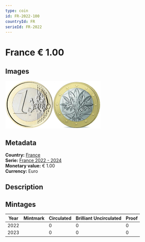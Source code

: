```yaml
---
type: coin
id: FR-2022-100
countryId: FR
serieId: FR-2022
---
```


# France € 1.00

## Images

<img src="../../../Images/common-2007-100.webp" height="150" alt="Front image"><img src="Images/france-2022-100.webp" height="150" alt="Back image">

## Metadata

**Country:** [France](../index.md)\
**Serie:** [France 2022 - 2024](index.md)\
**Monetary value:** € 1.00\
**Currency:** Euro

## Description


## Mintages

| Year | Mintmark | Circulated | Brilliant Uncirculated | Proof |
| ---- | -------- | ---------- | ---------------------- | ----- |
| 2022 |  | 0 | 0 | 0 |
| 2023 |  | 0 | 0 | 0 |

